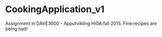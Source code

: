 # CookingApplication_v1
Assignment in DAVE3600 - Apputvikling HiOA fall 2015. Fine recipes are being had! 
